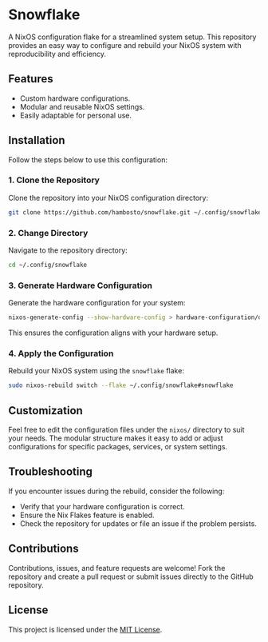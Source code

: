 # Snowflake  

A NixOS configuration flake for a streamlined system setup. This repository provides an easy way to configure and rebuild your NixOS system with reproducibility and efficiency.  

## Features  
- Custom hardware configurations.
- Modular and reusable NixOS settings.
- Easily adaptable for personal use.  

## Installation  

Follow the steps below to use this configuration:

### 1. Clone the Repository  
Clone the repository into your NixOS configuration directory:  
```bash  
git clone https://github.com/hambosto/snowflake.git ~/.config/snowflake  
```  

### 2. Change Directory  
Navigate to the repository directory:  
```bash  
cd ~/.config/snowflake  
```  

### 3. Generate Hardware Configuration  
Generate the hardware configuration for your system:  
```bash  
nixos-generate-config --show-hardware-config > hardware-configuration/default.nix  
```  
This ensures the configuration aligns with your hardware setup.  

### 4. Apply the Configuration  
Rebuild your NixOS system using the `snowflake` flake:  
```bash  
sudo nixos-rebuild switch --flake ~/.config/snowflake#snowflake  
```  

## Customization  

Feel free to edit the configuration files under the `nixos/` directory to suit your needs. The modular structure makes it easy to add or adjust configurations for specific packages, services, or system settings.  

## Troubleshooting  

If you encounter issues during the rebuild, consider the following:  
- Verify that your hardware configuration is correct.  
- Ensure the Nix Flakes feature is enabled.  
- Check the repository for updates or file an issue if the problem persists.  

## Contributions  

Contributions, issues, and feature requests are welcome! Fork the repository and create a pull request or submit issues directly to the GitHub repository.  

## License  

This project is licensed under the [MIT License](LICENSE).  
